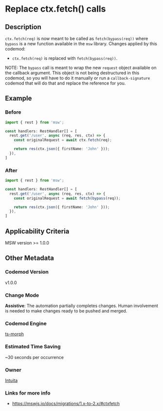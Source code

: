 # Replace ctx.fetch() calls

## Description

`ctx.fetch(req)` is now meant to be called as `fetch(bypass(req))` where `bypass` is a new function available in the `msw` library. Changes applied by this codemod:

-   `ctx.fetch(req)` is replaced with `fetch(bypass(req))`.

NOTE: The `bypass` call is meant to wrap the new `request` object available on the callback argument. This object is not being destructured in this codemod, so you will have to do it manually or run a `callback-signature` codemod that will do that and replace the reference for you.

## Example

### Before

```ts
import { rest } from 'msw';

const handlers: RestHandler[] = [
  rest.get('/user', async (req, res, ctx) => {
    const originalRequest = await ctx.fetch(req);

    return res(ctx.json({ firstName: 'John' }));
  }),
]
```

### After

```ts
import { rest } from 'msw';

const handlers: RestHandler[] = [
  rest.get('/user', async (req, res, ctx) => {
    const originalRequest = await fetch(bypass(req));

    return res(ctx.json({ firstName: 'John' }));
  }),
]
```

## Applicability Criteria

MSW version >= 1.0.0

## Other Metadata

### Codemod Version

v1.0.0

### Change Mode

**Assistive**: The automation partially completes changes. Human involvement is needed to make changes ready to be pushed and merged.

### **Codemod Engine**

[ts-morph](https://github.com/dsherret/ts-morph)

### Estimated Time Saving

~30 seconds per occurrence

### Owner

[Intuita](https://github.com/intuita-inc)

### Links for more info

-   https://mswjs.io/docs/migrations/1.x-to-2.x/#ctxfetch

